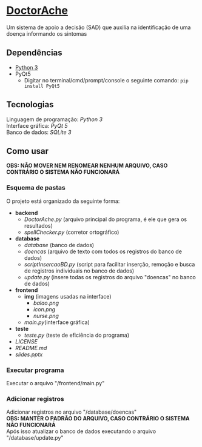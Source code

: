 # [DoctorAche](https://github.com/ericmgs/DoctorAche)
Um sistema de apoio a decisão (SAD) que auxilia na identificação de uma doença informando os sintomas
  
## Dependências
- [Python 3](https://www.python.org/downloads/)
- PyQt5
  - Digitar no terminal/cmd/prompt/console o seguinte comando:
  ``` pip install PyQt5 ```
  
## Tecnologias
Linguagem de programação: *Python 3*  
Interface gráfica: *PyQt 5*  
Banco de dados: *SQLite 3*  
  
## Como usar
**OBS: NÃO MOVER NEM RENOMEAR NENHUM ARQUIVO, CASO CONTRÁRIO O SISTEMA NÃO FUNCIONARÁ**
  
### Esquema de pastas
O projeto está organizado da seguinte forma:
- **backend**
  - *DoctorAche.py* (arquivo principal do programa, é ele que gera os resultados)
  - *spellChecker.py* (corretor ortográfico)
- **database**
  - *database* (banco de dados)
  - *doencas* (arquivo de texto com todos os registros do banco de dados)
  - *scriptInsercaoBD.py* (script para facilitar inserção, remoção e busca de registros individuais no banco de dados)
  - *update.py* (insere todas os registros do arquivo "doencas" no banco de dados)
- **frontend**
  - **img** (imagens usadas na interface)
    - *balao.png*
    - *icon.png*
    - *nurse.png*
  - *main.py*(interface gráfica)
- **teste**
  - *teste.py* (teste de eficiência do programa)
- *LICENSE* 
- *README.md*
- *slides.pptx* 

### Executar programa
Executar o arquivo "/frontend/main.py"
  
### Adicionar registros
Adicionar registros no arquivo "/database/doencas"  
**OBS: MANTER O PADRÃO DO ARQUIVO, CASO CONTRÁRIO O SISTEMA NÃO FUNCIONARÁ**  
Após isso atualizar o banco de dados executando o arquivo "/database/update.py"

     
  
